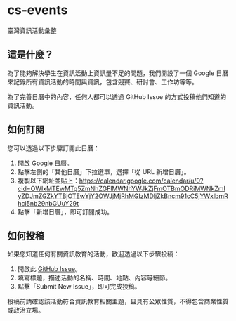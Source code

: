 # cs-events
臺灣資訊活動彙整

## 這是什麼？

為了能夠解決學生在資訊活動上資訊量不足的問題，我們開設了一個 Google 日曆來記錄所有資訊活動的時間與資訊，包含競賽、研討會、工作坊等等。

為了完善日曆中的內容，任何人都可以透過 GitHub Issue 的方式投稿他們知道的資訊活動。

## 如何訂閱
您可以透過以下步驟訂閱此日曆：

1. 開啟 Google 日曆。
2. 點擊左側的「其他日曆」下拉選單，選擇「從 URL 新增日曆」。
3. 複製以下網址並貼上：https://calendar.google.com/calendar/u/0?cid=OWIxMTEwMTg5ZmNhZGFlMWNhYWJkZjFmOTBmODRiMWNkZmIyZDJmZGZkYTBjOTEwYjY2OWJjMjRhMGIzMDljZkBncm91cC5jYWxlbmRhci5nb29nbGUuY29t
4. 點擊「新增日曆」，即可訂閱成功。


## 如何投稿
如果您知道任何有關資訊教育的活動，歡迎透過以下步驟投稿：

1. 開啟此 [GitHub Issue](https://github.com/Koyingtw/cs-events/issues/new?assignees=koyingtw&labels=event&template=new+event.yml&title=%5BEvent%5D:+)。
2. 填寫標題，描述活動的名稱、時間、地點、內容等細節。
3. 點擊「Submit New Issue」，即可完成投稿。

投稿前請確認該活動符合資訊教育相關主題，且具有公眾性質，不得包含商業性質或政治立場。
